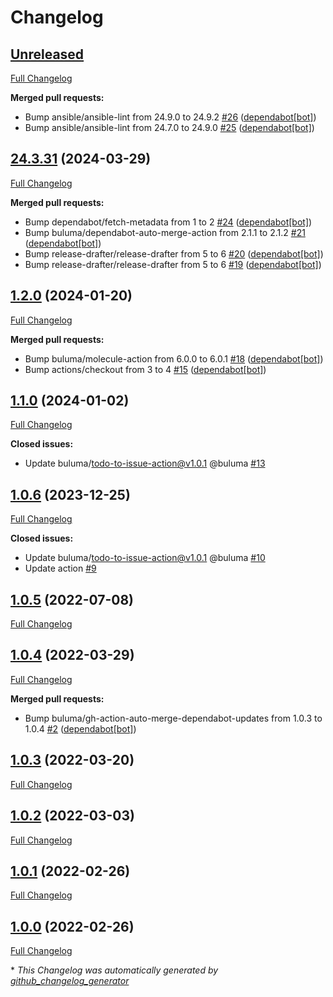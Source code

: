 # Changelog

## [Unreleased](https://github.com/buluma/ansible-role-umask/tree/HEAD)

[Full Changelog](https://github.com/buluma/ansible-role-umask/compare/24.3.31...HEAD)

**Merged pull requests:**

- Bump ansible/ansible-lint from 24.9.0 to 24.9.2 [\#26](https://github.com/buluma/ansible-role-umask/pull/26) ([dependabot[bot]](https://github.com/apps/dependabot))
- Bump ansible/ansible-lint from 24.7.0 to 24.9.0 [\#25](https://github.com/buluma/ansible-role-umask/pull/25) ([dependabot[bot]](https://github.com/apps/dependabot))

## [24.3.31](https://github.com/buluma/ansible-role-umask/tree/24.3.31) (2024-03-29)

[Full Changelog](https://github.com/buluma/ansible-role-umask/compare/1.2.0...24.3.31)

**Merged pull requests:**

- Bump dependabot/fetch-metadata from 1 to 2 [\#24](https://github.com/buluma/ansible-role-umask/pull/24) ([dependabot[bot]](https://github.com/apps/dependabot))
- Bump buluma/dependabot-auto-merge-action from 2.1.1 to 2.1.2 [\#21](https://github.com/buluma/ansible-role-umask/pull/21) ([dependabot[bot]](https://github.com/apps/dependabot))
- Bump release-drafter/release-drafter from 5 to 6 [\#20](https://github.com/buluma/ansible-role-umask/pull/20) ([dependabot[bot]](https://github.com/apps/dependabot))
- Bump release-drafter/release-drafter from 5 to 6 [\#19](https://github.com/buluma/ansible-role-umask/pull/19) ([dependabot[bot]](https://github.com/apps/dependabot))

## [1.2.0](https://github.com/buluma/ansible-role-umask/tree/1.2.0) (2024-01-20)

[Full Changelog](https://github.com/buluma/ansible-role-umask/compare/1.1.0...1.2.0)

**Merged pull requests:**

- Bump buluma/molecule-action from 6.0.0 to 6.0.1 [\#18](https://github.com/buluma/ansible-role-umask/pull/18) ([dependabot[bot]](https://github.com/apps/dependabot))
- Bump actions/checkout from 3 to 4 [\#15](https://github.com/buluma/ansible-role-umask/pull/15) ([dependabot[bot]](https://github.com/apps/dependabot))

## [1.1.0](https://github.com/buluma/ansible-role-umask/tree/1.1.0) (2024-01-02)

[Full Changelog](https://github.com/buluma/ansible-role-umask/compare/1.0.6...1.1.0)

**Closed issues:**

- Update buluma/todo-to-issue-action@v1.0.1 @buluma [\#13](https://github.com/buluma/ansible-role-umask/issues/13)

## [1.0.6](https://github.com/buluma/ansible-role-umask/tree/1.0.6) (2023-12-25)

[Full Changelog](https://github.com/buluma/ansible-role-umask/compare/1.0.5...1.0.6)

**Closed issues:**

- Update buluma/todo-to-issue-action@v1.0.1 @buluma [\#10](https://github.com/buluma/ansible-role-umask/issues/10)
- Update action [\#9](https://github.com/buluma/ansible-role-umask/issues/9)

## [1.0.5](https://github.com/buluma/ansible-role-umask/tree/1.0.5) (2022-07-08)

[Full Changelog](https://github.com/buluma/ansible-role-umask/compare/1.0.4...1.0.5)

## [1.0.4](https://github.com/buluma/ansible-role-umask/tree/1.0.4) (2022-03-29)

[Full Changelog](https://github.com/buluma/ansible-role-umask/compare/1.0.3...1.0.4)

**Merged pull requests:**

- Bump buluma/gh-action-auto-merge-dependabot-updates from 1.0.3 to 1.0.4 [\#2](https://github.com/buluma/ansible-role-umask/pull/2) ([dependabot[bot]](https://github.com/apps/dependabot))

## [1.0.3](https://github.com/buluma/ansible-role-umask/tree/1.0.3) (2022-03-20)

[Full Changelog](https://github.com/buluma/ansible-role-umask/compare/1.0.2...1.0.3)

## [1.0.2](https://github.com/buluma/ansible-role-umask/tree/1.0.2) (2022-03-03)

[Full Changelog](https://github.com/buluma/ansible-role-umask/compare/1.0.1...1.0.2)

## [1.0.1](https://github.com/buluma/ansible-role-umask/tree/1.0.1) (2022-02-26)

[Full Changelog](https://github.com/buluma/ansible-role-umask/compare/1.0.0...1.0.1)

## [1.0.0](https://github.com/buluma/ansible-role-umask/tree/1.0.0) (2022-02-26)

[Full Changelog](https://github.com/buluma/ansible-role-umask/compare/710313d97dd5092646ce827252464edaf63c81c2...1.0.0)



\* *This Changelog was automatically generated by [github_changelog_generator](https://github.com/github-changelog-generator/github-changelog-generator)*
